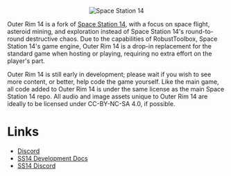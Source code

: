 <p align="center"> <img alt="Space Station 14" src="https://raw.githubusercontent.com/moonheart08/outer-rim-14/master/Resources/Textures/Logo/logo.png" /></p>

Outer Rim 14 is a fork of [Space Station 14](https://spacestation14.io/), with a focus on space flight, asteroid mining, and exploration instead of Space Station 14's round-to-round destructive chaos.
Due to the capabilities of RobustToolbox, Space Station 14's game engine, Outer Rim 14 is a drop-in replacement for the standard game when hosting or playing, requiring no extra effort on the player's part.

Outer Rim 14 is still early in development; please wait if you wish to see more content, or better, help code the game yourself.
Like the main game, all code added to Outer Rim 14 is under the same license as the main Space Station 14 repo.
All audio and image assets unique to Outer Rim 14 are ideally to be licensed under CC-BY-NC-SA 4.0, if possible.

# Links
- [Discord](https://discord.gg/G89SKfzMGq)
- [SS14 Development Docs](https://docs.spacestation14.io/)
- [SS14 Discord](https://discord.gg/MwDDf6t)
